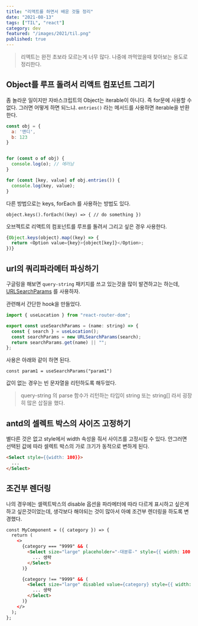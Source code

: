 ```yaml
---
title: "리액트를 하면서 배운 것들 정리"
date: "2021-08-13"
tags: ["TIL", "react"]
category: dev
featured: "/images/2021/til.png"
published: true
---
```


> 리액트는 완전 초보라 모르는게 너무 많다. 나중에 까먹었을때 찾아보는 용도로 정리한다.

## Object를 루프 돌려서 리액트 컴포넌트 그리기

좀 놀라운 일이지만 자바스크립트의 Object는 iterable이 아니다. 즉 for문에 사용할 수 없다. 그러면 어떻게 하면 되느냐. `entries()` 라는 메서드를 사용하면 iterable을 반환한다.

```javascript
const obj = {
  a: '앤디',
  b: 123
}


for (const o of obj) {
  console.log(o); // 에러남
}

for (const [key, value] of obj.entries()) {
  console.log(key, value);
}
```

다른 방법으로는 keys, forEach 를 사용하는 방법도 있다.

`object.keys().forEach((key) => { // do something })`

오브젝트로 리액트의 컴포넌트를 루프를 돌려서 그리고 싶은 경우 사용한다.

```javascript
{Object.keys(object).map((key) => {
  return <Option value={key}>{object[key]}</Option>;
})}
```

## url의 쿼리파라메터 파싱하기

구글링을 해보면 `query-string` 패키지를 쓰고 있는것을 많이 발견하고는 하는데, [URLSearchParams](https://developer.mozilla.org/en-US/docs/Web/API/URLSearchParams)
를 사용하자.

관련해서 간단한 hook을 만들었다.

```javascript
import { useLocation } from "react-router-dom";

export const useSearchParams = (name: string) => {
  const { search } = useLocation();
  const searchParams = new URLSearchParams(search);
  return searchParams.get(name) || "";
};
```

사용은 아래와 같이 하면 된다.

```
const param1 = useSearchParams("param1")
```

값이 없는 경우는 빈 문자열을 리턴하도록 해두었다.


> query-string 의 parse 함수가 리턴하는 타입이 string 또는 string[] 라서 굉장히 많은 삽질을 했다.

## antd의 셀렉트 박스의 사이즈 고정하기
별다른 것은 없고 style에서 width 속성을 줘서 사이즈를 고정시킬 수 있다. 안그러면 선택된 값에 따라 셀렉트 박스의 가로 크기가 동적으로 변하게 된다.

```html
<Select style={{width: 100}}>
  ...
</Select>
```

## 조건부 렌더링
나의 경우에는 셀렉트박스의 disable 옵션을 파라메터에 따라 다르게 표시하고 싶은게 하고 싶은것이었는데, 생각보다 해야되는 것이 많아서 아예 조건부 렌더링을 하도록 변경했다.

```html
const MyComponent = ({ category }) => {
  return (
    <>
      {category === "9999" && (
        <Select size="large" placeholder="-대분류-" style={{ width: 100 }}>
          ... 생략
        </Select>
      )}

      {category !== "9999" && (
        <Select size="large" disabled value={category} style={{ width: 100 }}>
          ... 생략
        </Select>
      )}
    </>
  );
};
```
